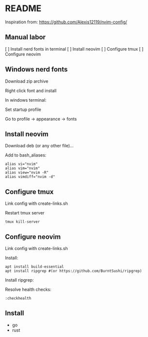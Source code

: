 # README

Inspiration from: https://github.com/Alexis12119/nvim-config/

## Manual labor

[ ] Install nerd fonts in terminal
[ ] Install neovim
[ ] Configure tmux
[ ] Configure neovim


## Windows nerd fonts

Download zip archive

Right click font and install

In windows terminal:

Set startup profile

Go to profile -> appearance -> fonts

## Install neovim

Download deb (or any other file)...

Add to bash_aliases:

```
alias vi="nvim"
alias vim="nvim"
alias view="nvim -R"
alias vimdiff="nvim -d"
```

## Configure tmux

Link config with create-links.sh

Restart tmux server

```
tmux kill-server
```

## Configure neovim

Link config with create-links.sh

Install:

```
apt install build-essential
apt install ripgrep #(or https://github.com/BurntSushi/ripgrep)
```

Install ripgrep:


Resolve health checks:

```
:checkhealth
```

## Install 

* go
* rust

